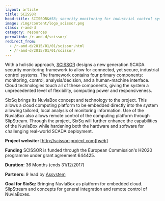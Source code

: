 ```yaml
---
layout: article
title: SCISSOR  
head-title: SCISSOR&#58; security monitoring for industrial control systems
image: /img/content/logo_scissor.png
class: r-and-d
category: resources
permalink: /r-and-d/scissor/
redirect_from:
  - /r-and-d/2015/01/01/scissor.html
  - /r-and-d/2015/01/01/scissor/
---
```


With a holistic approach, [SCISSOR][web] designs a new generation
SCADA security monitoring framework to allow for connected, yet
secure, industrial control systems.  The framework contains four
primary components: monitoring, control, analysis/decision, and a
human-machine interface.  Cloud technologies touch all of these
components, giving the system a unprecedented level of flexibility,
computing power and responsiveness.

SixSq brings its NuvlaBox concept and technology to the project.  This
allows a cloud computing platform to be embedded directly into the
system allowing tailored, local analysis of monitoring information.
Use of the NuvlaBox also allows remote control of the computing
platform through SlipStream.  Through the project, SixSq will further
enhance the capabilities of the NuvlaBox while hardening both the
hardware and software for challenging real-world SCADA deployment.

**Project website:** [http://scissor-project.com][web]

**Funding** SCISSOR is funded through the European Commission's H2020
  programme under grant agreement 644425.

**Duration:** 36 Months (ends 31/12/2017) 

**Partners:** 9 lead by [Assystem][assystem] 

**Goal for SixSq:** Bringing NuvlaBox as platform for embedded cloud.
  SlipStream and concepts for general integration and remote control
  of NuvlaBoxes.

[web]: http://scissor-project.com
[assystem]: http://www.assystem.com/en/home.html
